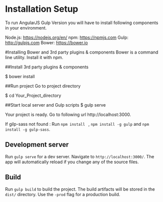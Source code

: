 # Installation Setup

To run AngularJS Gulp Version you will have to install following components in your environment.

Node.js: https://nodejs.org/en/
npm: https://npmjs.com
Gulp: http://gulpjs.com
Bower: https://bower.io

#Installing Bower and 3rd party plugins & components
Bower is a command line utility. Install it with npm.

##Install 3rd party plugins & components

$ bower install

##Run project
Go to project directory

$ cd Your_Project_directory

##Start local server and Gulp scripts
$ gulp serve

Your project is ready. Go to following url http://localhost:3000.

If gilp-sass not found : Run `npm install ` , `npm install -g gulp` and `npm install -g gulp-sass`.
## Development server
Run `gulp serve` for a dev server. Navigate to `http://localhost:3000/`. The app will automatically reload if you change any of the source files.

## Build

Run `gulp build` to build the project. The build artifacts will be stored in the `dist/` directory. Use the `-prod` flag for a production build.




